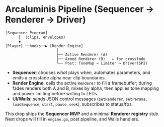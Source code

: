 # Arcaluminis Pipeline (Sequencer → Renderer → Driver)

```
[Sequencer Program]
      │  (clips, envelopes)
      ▼
[Player] ──hooks──▶ [Render Engine]
                       │
                       ├── Active Renderer (A)
                       ├── Armed Renderer (B)   ← for crossfade
                       └── Post: ToneMap → Limiter → Driver(SPI)
```

- **Sequencer**: chooses *what* plays when, automates parameters, and emits a crossfade alpha near clip boundaries.
- **Render Engine**: calls the active `Renderer` to fill a framebuffer; during fades renders both A and B, mixes by alpha, then applies tone mapping and power limiting before writing to LEDs.
- **UI/Wails**: sends JSON control messages (`setRenderer`, `setParams`, `loadSequence`, `start`, `pause`, `seek`), subscribes to status/fps.

This drop ships the **Sequencer MVP** and a minimal **Renderer registry** stub. Next drops will fill in `engine.go`, post pipeline, and Wails handlers.
